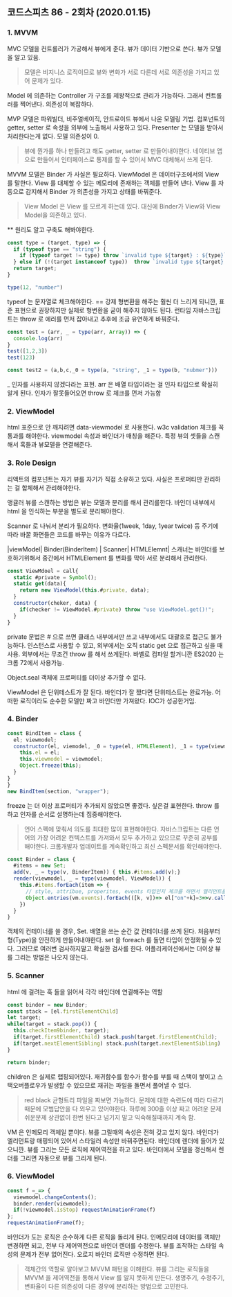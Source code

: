## 코드스피츠 86 - 2회차 (2020.01.15)
### 1. MVVM
MVC 모델을 컨트롤러가 가공해서 뷰에게 준다. 뷰가 데이터 기반으로 쓴다. 뷰가 모델을 알고 있음.
> 모델은 비지니스 로직이므로 뷰와 변화가 서로 다른데 서로 의존성을 가지고 있어 문제가 있다.

Model 에 의존하는 Controller 가 구조를 제왕적으로 관리가 가능하다. 그래서 컨트롤러를 찍어낸다. 의존성이 복잡하다.

MVP 모델은 파워빌더, 비주얼베이직, 안드로이드 뷰에서 나온 모델링 기법.
컴포넌트의 getter, setter 로 속성을 외부에 노출해서 사용하고 있다. Presenter 는 모델을 받아서 처리한다는게 없다. 모델 의존성이 0.
> 뷰에 뭔가를 하나 만들려고 해도 getter, setter 로 만들어내야한다. 네이티브 앱으로 만들어서 인터페이스로 통제를 할 수 있어서 MVC 대체해서 쓰게 된다.

MVVM 모델은 Binder 가 사실은 필요하다. 
ViewModel 은 데이터구조에서의 View 를 말한다. View 를 대체할 수 있는 메모리에 존재하는 객체를 만들어 낸다. View 를 자동으로 감지해서 Binder 가 의존성을 가지고 상태를 바꿔준다.
> View Model 은 View 를 모르게 하는데 있다. 대신에 Binder가 View와 View Model을 의존하고 있다.

** 원리도 알고 구축도 해봐야한다.

```js
const type = (target, type) => {
  if (typeof type == "string") {
    if (typeof target != type) throw `invalid type ${target} : ${type}`;
  } else if (!(target instanceof type))  throw `invalid type ${target} : ${type}`;
  return target;
}

type(12, "number")
```
typeof 는 문자열로 체크해야한다. == 강제 형변환을 해주는 훨씬 더 느리게 되니깐, 표준 표현으로 권장하지만 실제로 형변환을 굳이 해주지 않아도 된다. 런타임 자바스크립트는 throw 로 에러를 먼저 잡아내고 추후에 조금 유연하게 바꿔준다.

```js
const test = (arr, _ = type(arr, Array)) => {
  console.log(arr)
}
test([1,2,3])
test(123)

const test2 = (a,b,c,_0 = type(a, "string", _1 = type(b, "nubmer")))
```
_ 인자를 사용하지 않겠다라는 표현. arr 은 배열 타입이라는 걸 인자 타입으로 확실히 알게 된다. 인자가 잘못들어오면 throw 로 체크를 먼저 가능함

### 2. ViewModel
html 표준으로 안 깨지려면 data-viewmodel 로 사용한다. w3c validation 체크를 꼭 통과를 해야한다. 
viewmodel 속성과 바인더가 매칭을 해준다. 특정 뷰의 셋들을 스캔해서 훅들과 뷰모델을 연결해준다.

### 3. Role Design
리액트의 컴포넌트는 자기 뷰를 자기가 직접 소유하고 있다. 사실은 프로퍼티만 관리하는 걸 합체해서 관리해야한다.

앵귤러 뷰를 스캔하는 방법은 뷰는 모델과 분리를 해서 관리를한다. 바인더 내부에서 html 을 인식하는 부분을 별도로 분리해야한다. 

Scanner 로 나눠서 분리가 필요하다. 변화율(1week, 1day, 1year twice) 등 주기에 따라 바꿀 화면들은 코드를 바꾸는 이유가 다르다. 

|viewModel| Binder(BinderItem) | Scanner| HTMLElemnt|
스캐너는 바인더를 보호하기위해서 중간에서 HTMLElement 를 변화를 막아 서로 분리해서 관리한다.

```js
const ViewMdoel = call{
  static #private = Symbol();
  static get(data){
    return new ViewModel(this.#private, data);
  }
  constructor(cheker, data) {
    if(checker != ViewModel.#private) throw "use ViewModel.get()!";
  }
}
```

private 문법은 # 으로 쓰면 클래스 내부에서만 쓰고 내부에서도 대괄호로 접근도 불가능하다. 인스턴스로 사용할 수 있고, 외부에서는 오직 static get 으로 접근하고 싶을 때 사용. 외부에서는 무조건 throw 를 해서 쓰게된다.
바벨로 컴파일 할거니깐 ES2020 는 크롬 72에서 사용가능.

Object.seal 객체에 프로퍼티를 더이상 추가할 수 없다. 

ViewModel 은 단위테스트가 잘 된다. 바인더가 잘 짰다면 단위테스트는 완료가능. 어떠한 로직이라도 순수한 모델만 짜고 바인더만 가져왔다. IOC가 성공한거임. 

### 4. Binder
```js 
const BindItem = class {
  el; viewmodel;
  constructor(el, viemodel, _0 = type(el, HTMLElement), _1 = type(viewmodel, "string")){
    this.el = el;
    this.viewmodel = viewmodel;
    Object.freeze(this);
  }
}
}
new BindItem(section, "wrapper");
```
freeze 는 더 이상 프로퍼티가 추가되지 않았으면 좋겠다. 싶은걸 표현한다. throw 를 하고 인자를 순서로 설명하는데 집중해야한다.

> 언어 스펙에 맞춰서 의도를 최대한 많이 표현해야한다. 자바스크립트는 다른 언어의 가장 어려운 컨텍스트를 가져와서 모두 추가하고 있으므로 꾸준히 공부를 해야한다. 크롬개발자 업데이트를 계속확인하고 최신 스펙문서를 확인해야한다. 

```js
const Binder = class {
  #items = new Set;
  add(v, _ = type(v, BinderItem)) { this.#items.add(v);}
  render(viewmodel, _ = type(viewmodel, ViewModel)) {
    this.#items.forEach(item => {
      // style, attribue, properites, events 타입인지 체크를 하면서 엘리먼트를 확인한다...
      Object.entries(vm.events).forEach(([k, v])=> el["on"+k]=3=>v.call(el, e, viewmodel))
    })
  }
}
```
객체의 컨테이너를 쓸 경우, Set.
배열을 쓰는 순간 값 컨테이너를 쓰게 된다. 처음부터 형(Type)을 안전하게 만들어내야한다. set 을 foreach 를 돌면 타입이 안정화될 수 있다. 그러므로 여러번 검사하지말고 확실한 검사를 한다. 어플리케이션에서는 더이상 뷰를 그리는 방법은 나오지 않는다. 

### 5. Scanner
html 에 걸려는 훅 들을 읽어서 각각 바인더에 연결해주는 역할
```js
const binder = new Binder;
const stack = [el.firstElementChild]
let target;
while(target = stack.pop()) {
  this.checkItem9binder, target);
  if(target.firstElementChild) stack.push(target.firstElementChild);
  if(target.nextElementSibling) stack.push(target.nextElementSibling)
}

return binder;
```
children 은 실제로 랩핑되어있다. 재귀함수를 함수가 함수를 부를 때 스택이 쌓이고 스택오버플로우가 발생할 수 있으므로 재귀는 파일을 돌면서 풀어낼 수 있다. 

> red black 균형트리 파일을 짜보면 가능하다. 문제에 대한 숙련도에 따라 다르기 때문에 모범답안을 다 외우고 있어야한다. 하루에 300줄 이상 짜고 어려운 문제 쉬운문제 상관없이 한번 된다고 넘기지 말고 익숙해질때까지 계속 함.


VM 은 인메모리 객체일 뿐이다. 뷰를 그릴때의 속성은 전혀 갖고 있지 않다. 바인더가 엘리먼트랑 매핑되어 있어서 스타일러 속성만 바꿔주면된다. 바인더에 렌더에 들어가 있으니깐. 뷰를 그리는 모든 로직에 제어역전을 하고 있다.
바인더에서 모델을 갱신해서 렌더를 그리면 자동으로 뷰를 그리게 된다.

### 6. ViewModel
```js
const f =_=> {
  viewmodel.changeContents();
  binder.render(viewmodel);
  if(!viewmodel.isStop) requestAnimationFrame(f)
};
requestAnimationFrame(f);
```
바인더가 도는 로직은 순수하게 다른 로직을 돌리게 된다. 인메모리에 데이터를 객체만 변경하면 되고, 전부 다 제어역전으로 바인더 렌더를 수정한다. 뷰를 조작하는 스타일 속성의 문제가 전부 없어진다. 오로지 바인더 로직만 수정하면 된다. 
> 객체간의 역할로 알아보고 MVVM 패턴을 이해한다.
뷰를 그리는 로직들을 MVVM 을 제어역전을 통해서 View 를 알지 못하게 만든다. 생명주기, 수정주기, 변화율이 다른 의존성이 다른 경우에 분리하는 방법으로 고민한다.